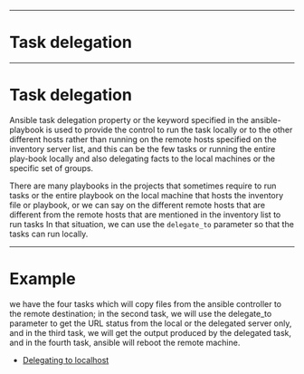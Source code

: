 
---

# Task delegation

---

# Task delegation

Ansible task delegation property or the keyword specified in the ansible-playbook is used to provide the control to run the task locally or to the other different hosts rather than running on the remote hosts specified on the inventory server list, and this can be the few tasks or running the entire play-book locally and also delegating facts to the local machines or the specific set of groups.

There are many playbooks in the projects that sometimes require to run tasks or the entire playbook on the local machine that hosts the inventory file or playbook, or we can say on the different remote hosts that are different from the remote hosts that are mentioned in the inventory list to run tasks  In that situation, we can use the `delegate_to` parameter so that the tasks can run locally.

---

# Example

we have the four tasks which will copy files from the ansible controller to the remote destination; in the second task, we will use the delegate_to parameter to get the URL status from the local or the delegated server only, and in the third task, we will get the output produced by the delegated task, and in the fourth task, ansible will reboot the remote machine.

- [Delegating to localhost](../../00_delegate.yaml)

